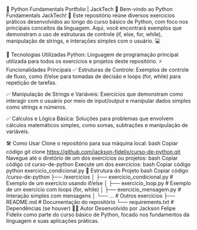 🚀 Python Fundamentals Portfolio | JackTech 🐍
Bem-vindo ao Python Fundamentals JackTech! 🎯 Este repositório reúne diversos exercícios práticos desenvolvidos ao longo do curso básico de Python, com foco nos principais conceitos da linguagem. Aqui, você encontrará exemplos que demonstram o uso de estruturas de controle (if, else, for, while), manipulação de strings, e interações simples com o usuário. 💻

🎨 Tecnologias Utilizadas
Python: Linguagem de programação principal utilizada para todos os exercícios e projetos deste repositório.
⚡ Funcionalidades Principais
✅ Estruturas de Controle:
Exemplos de controle de fluxo, como if/else para tomadas de decisão e loops (for, while) para repetição de tarefas.

✅ Manipulação de Strings e Variáveis:
Exercícios que demonstram como interagir com o usuário por meio de input/output e manipular dados simples como strings e números.

✅ Cálculos e Lógica Básica:
Soluções para problemas que envolvem cálculos matemáticos simples, como somas, subtrações e manipulação de variáveis.

🛠 Como Usar
Clone o repositório para sua máquina local:
bash
Copiar código
git clone https://github.com/jackson-fidelix/curso-de-python.git
Navegue até o diretório de um dos exercícios ou projetos:
bash
Copiar código
cd curso-de-python
Execute um dos exercícios:
bash
Copiar código
python exercicio_condicional.py
📂 Estrutura do Projeto
bash
Copiar código
/curso-de-python
├── /exercicios
│   ├── exercicio_condicional.py      # Exemplo de um exercício usando if/else
│   ├── exercicio_loop.py             # Exemplo de um exercício com loops (for, while)
│   ├── exercicio_mensagem.py         # Interação simples com mensagens
│   └── ...                           # Outros exercícios
├── README.md                         # Documentação do repositório
└── requirements.txt                  # Dependências (se houver)
🧑‍💻 Autor
Desenvolvido por Jackson Felipe Fidelix como parte do curso básico de Python, focado nos fundamentos da linguagem e suas aplicações práticas.
